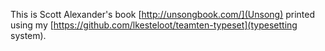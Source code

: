 This is Scott Alexander's book [http://unsongbook.com/](Unsong) printed using my
[https://github.com/lkesteloot/teamten-typeset](typesetting system).
